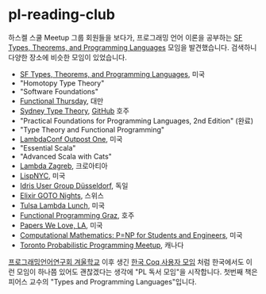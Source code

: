 # pl-reading-club

하스켈 스쿨 Meetup 그룹 회원들을 보다가, 프로그래밍 언어 이론을 공부하는
 [SF Types, Theorems, and Programming Languages](https://www.meetup.com/SF-Types-Theorems-and-Programming-Languages/)
 모임을 발견했습니다. 검색하니 다양한 장소에 비슷한 모임이 있었습니다.

* [SF Types, Theorems, and Programming Languages](https://www.meetup.com/SF-Types-Theorems-and-Programming-Languages/), 미국
 * "Homotopy Type Theory"
 * "Software Foundations"
* [Functional Thursday](https://www.meetup.com/Functional-Thursday/), 대만
* [Sydney Type Theory](https://www.meetup.com/Sydney-Type-Theory/),
  [GitHub](https://github.com/type-theory/type-theory-study-group) 호주
 * "Practical Foundations for Programming Languages, 2nd Edition" (완료)
 * "Type Theory and Functional Programming"
* [LambdaConf Outpost One](https://www.meetup.com/lambdaconf/), 미국
 * "Essential Scala"
 * "Advanced Scala with Cats"
* [Lambda Zagreb](https://www.meetup.com/lambdazagreb/), 크로아티아
* [LispNYC](https://www.meetup.com/LispNYC/), 미국
* [Idris User Group Düsseldorf](https://www.meetup.com/Idris-User-Group-Dusseldorf/), 독일
* [Elixir GOTO Nights](https://www.meetup.com/Elixir-GOTO-Nights/), 스위스
* [Tulsa Lambda Lunch](https://www.meetup.com/Tulsa-Lambda-Lunch/), 미국
* [Functional Programming Graz](https://www.meetup.com/Functional-Programming-Graz/), 호주
* [Papers We Love, LA](https://www.meetup.com/Papers-We-Love-LA/), 미국
* [Computational Mathematics: P=NP for Students and Engineers](https://www.meetup.com/Computational-Mathematics-P-NP-for-Students-Engineers/), 미국
* [Toronto Probabilistic Programming Meetup](https://www.meetup.com/Toronto-Probabilistic-Programming-Meetup/), 캐나다

[프로그래밍언어연구회 겨울학교](http://sigpl.or.kr/school/2017w/) 이후 생긴
 [한국 Coq 사용자 모임](https://www.facebook.com/groups/1785467858439741/) 처럼
 한국에서도 이런 모임이 하나쯤 있어도 괜찮겠다는 생각에 "PL 독서 모임"을
 시작합니다. 첫번째 책은 피어스 교수의 "Types and Programming Languages"입니다.

